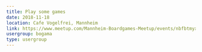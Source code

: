 ```yaml
---
title: Play some games
date: 2018-11-18
location: Cafe Vogelfrei, Mannheim
link: https://www.meetup.com/Mannheim-Boardgames-Meetup/events/nbfbtmyxpbxb/
usergroup: bogama
type: usergroup
---
```

